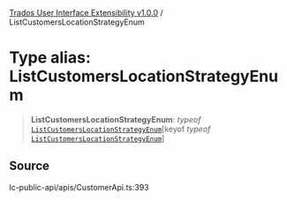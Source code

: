 [Trados User Interface Extensibility v1.0.0](../wiki/globals) / ListCustomersLocationStrategyEnum

# Type alias: ListCustomersLocationStrategyEnum

> **ListCustomersLocationStrategyEnum**: *typeof* [`ListCustomersLocationStrategyEnum`](../wiki/Variable.ListCustomersLocationStrategyEnum)\[keyof *typeof* [`ListCustomersLocationStrategyEnum`](../wiki/Variable.ListCustomersLocationStrategyEnum)\]

## Source

lc-public-api/apis/CustomerApi.ts:393
